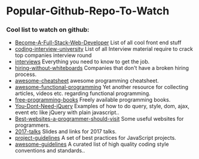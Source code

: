 # Popular-Github-Repo-To-Watch



### Cool list to watch on github:

 * [Become-A-Full-Stack-Web-Developer](https://github.com/bmorelli25/Become-A-Full-Stack-Web-Developer)  List of all cool front end stuff
 * [coding-interview-university](https://github.com/jwasham/coding-interview-university)  List of all Interview material require to crack top companies interview round
 * [interviews](https://github.com/kdn251/interviews)  Everything you need to know to get the job.
 * [hiring-without-whiteboards](https://github.com/poteto/hiring-without-whiteboards)  Companies that don't have a broken hiring process.
 * [awesome-cheatsheet](https://github.com/detailyang/awesome-cheatsheet)   awesome programming cheatsheet.
 * [awesome-functional-programming](https://github.com/xgrommx/awesome-functional-programming) Yet another resource for collecting articles, videos etc. regarding functional programming.
 * [free-programming-books](https://github.com/vhf/free-programming-books) Freely available programming books.
 * [You-Dont-Need-jQuery](https://github.com/oneuijs/You-Dont-Need-jQuery) Examples of how to do query, style, dom, ajax, event etc like jQuery with plain javascript..
  * [Best-websites-a-programmer-should-visit](https://github.com/sdmg15/Best-websites-a-programmer-should-visit)  Some useful websites for programmers.
  * [2017-talks](https://github.com/gophercon/2017-talks)  Slides and links for 2017 talks.
  * [project-guidelines](https://github.com/wearehive/project-guidelines) A set of best practices for JavaScript projects.
  * [awesome-guidelines](https://github.com/Kristories/awesome-guidelines)  A curated list of high quality coding style conventions and standards..
 

